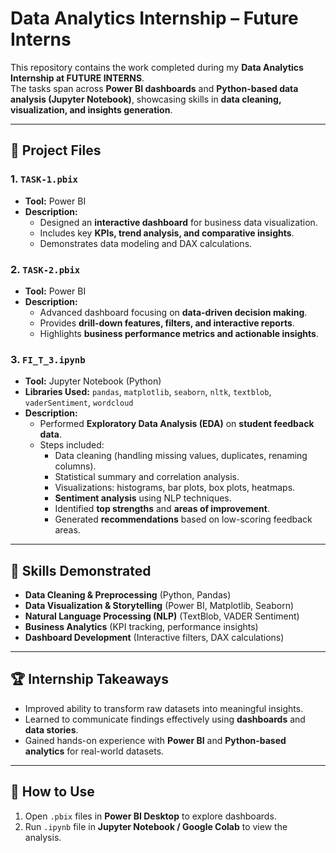 # Data Analytics Internship – Future Interns  

This repository contains the work completed during my **Data Analytics Internship at FUTURE INTERNS**.  
The tasks span across **Power BI dashboards** and **Python-based data analysis (Jupyter Notebook)**, showcasing skills in **data cleaning, visualization, and insights generation**.

---

## 📂 Project Files  

### 1. `TASK-1.pbix`  
- **Tool:** Power BI  
- **Description:**  
  - Designed an **interactive dashboard** for business data visualization.  
  - Includes key **KPIs, trend analysis, and comparative insights**.  
  - Demonstrates data modeling and DAX calculations.  

### 2. `TASK-2.pbix`  
- **Tool:** Power BI  
- **Description:**  
  - Advanced dashboard focusing on **data-driven decision making**.  
  - Provides **drill-down features, filters, and interactive reports**.  
  - Highlights **business performance metrics and actionable insights**.  

### 3. `FI_T_3.ipynb`  
- **Tool:** Jupyter Notebook (Python)  
- **Libraries Used:** `pandas`, `matplotlib`, `seaborn`, `nltk`, `textblob`, `vaderSentiment`, `wordcloud`  
- **Description:**  
  - Performed **Exploratory Data Analysis (EDA)** on **student feedback data**.  
  - Steps included:  
    - Data cleaning (handling missing values, duplicates, renaming columns).  
    - Statistical summary and correlation analysis.  
    - Visualizations: histograms, bar plots, box plots, heatmaps.  
    - **Sentiment analysis** using NLP techniques.  
    - Identified **top strengths** and **areas of improvement**.  
    - Generated **recommendations** based on low-scoring feedback areas.  

---

## 🚀 Skills Demonstrated  
- **Data Cleaning & Preprocessing** (Python, Pandas)  
- **Data Visualization & Storytelling** (Power BI, Matplotlib, Seaborn)  
- **Natural Language Processing (NLP)** (TextBlob, VADER Sentiment)  
- **Business Analytics** (KPI tracking, performance insights)  
- **Dashboard Development** (Interactive filters, DAX calculations)  

---

## 🏆 Internship Takeaways  
- Improved ability to transform raw datasets into meaningful insights.  
- Learned to communicate findings effectively using **dashboards** and **data stories**.  
- Gained hands-on experience with **Power BI** and **Python-based analytics** for real-world datasets.  

---

## 📌 How to Use  
1. Open `.pbix` files in **Power BI Desktop** to explore dashboards.  
2. Run `.ipynb` file in **Jupyter Notebook / Google Colab** to view the analysis.  

